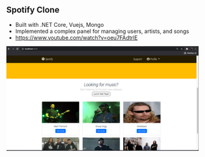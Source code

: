 ## Spotify Clone

* Built with .NET Core, Vuejs, Mongo
* Implemented a complex panel for managing users, artists, and songs
* https://www.youtube.com/watch?v=oeu7FAdtrlE

[![IMAGE ALT TEXT HERE](https://github.com/marius004/spotify-clone/blob/master/video-image.png?raw=true)](https://www.youtube.com/watch?v=oeu7FAdtrlE)
